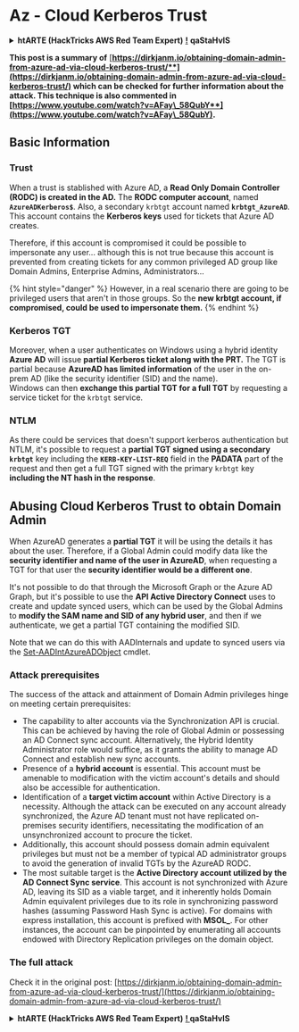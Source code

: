 # Az - Cloud Kerberos Trust

<details>

<summary><strong>htARTE (HackTricks AWS Red Team Expert)</strong> <a href="https://training.hacktricks.xyz/courses/arte"><strong>!</strong></a> <strong>qaStaHvIS</strong></summary>

Other ways to support HackTricks:

* If you want to see your **company advertised in HackTricks** or **download HackTricks in PDF** Check the [**SUBSCRIPTION PLANS**](https://github.com/sponsors/carlospolop)! <strong>qaStaHvIS</strong>
* Get the [**official PEASS & HackTricks swag**](https://peass.creator-spring.com) <strong>qaStaHvIS</strong>
* Discover [**The PEASS Family**](https://opensea.io/collection/the-peass-family), our collection of exclusive [**NFTs**](https://opensea.io/collection/the-peass-family) <strong>qaStaHvIS</strong>
* **Join the** 💬 [**Discord group**](https://discord.gg/hRep4RUj7f) or the [**telegram group**](https://t.me/peass) or **follow** us on **Twitter** 🐦 [**@hacktricks_live**](https://twitter.com/hacktricks_live)**.** <strong>qaStaHvIS</strong>
* **Share your hacking tricks by submitting PRs to the** [**HackTricks**](https://github.com/carlospolop/hacktricks) and [**HackTricks Cloud**](https://github.com/carlospolop/hacktricks-cloud) github repos. <strong>qaStaHvIS</strong>

</details>

**This post is a summary of** [**https://dirkjanm.io/obtaining-domain-admin-from-azure-ad-via-cloud-kerberos-trust/**](https://dirkjanm.io/obtaining-domain-admin-from-azure-ad-via-cloud-kerberos-trust/) **which can be checked for further information about the attack. This technique is also commented in** [**https://www.youtube.com/watch?v=AFay\_58QubY**](https://www.youtube.com/watch?v=AFay\_58QubY)**.**

## Basic Information

### Trust

When a trust is stablished with Azure AD, a **Read Only Domain Controller (RODC) is created in the AD.** The **RODC computer account**, named **`AzureADKerberos$`**. Also, a secondary `krbtgt` account named **`krbtgt_AzureAD`**. This account contains the **Kerberos keys** used for tickets that Azure AD creates.

Therefore, if this account is compromised it could be possible to impersonate any user... although this is not true because this account is prevented from creating tickets for any common privileged AD group like Domain Admins, Enterprise Admins, Administrators...

{% hint style="danger" %}
However, in a real scenario there are going to be privileged users that aren't in those groups. So the **new krbtgt account, if compromised, could be used to impersonate them.**
{% endhint %}

### Kerberos TGT

Moreover, when a user authenticates on Windows using a hybrid identity **Azure AD** will issue **partial Kerberos ticket along with the PRT.** The TGT is partial because **AzureAD has limited information** of the user in the on-prem AD (like the security identifier (SID) and the name).\
Windows can then **exchange this partial TGT for a full TGT** by requesting a service ticket for the `krbtgt` service.&#x20;

### NTLM

As there could be services that doesn't support kerberos authentication but NTLM, it's possible to request a **partial TGT signed using a secondary `krbtgt`** key including the **`KERB-KEY-LIST-REQ`** field in the **PADATA** part of the request  and then get a full TGT signed with the primary `krbtgt` key **including the NT hash in the response**.

## Abusing Cloud Kerberos Trust to obtain Domain Admin <a href="#abusing-cloud-kerberos-trust-to-obtain-domain-admin" id="abusing-cloud-kerberos-trust-to-obtain-domain-admin"></a>

When AzureAD generates a **partial TGT** it will be using the details it has about the user. Therefore, if a Global Admin could modify data like the **security identifier and name of the user in AzureAD**, when requesting a TGT for that user the **security identifier would be a different one**.

It's not possible to do that through the Microsoft Graph or the Azure AD Graph, but it's possible to use the **API Active Directory Connect** uses to create and update synced users, which can be used by the Global Admins to **modify the SAM name and SID of any hybrid user**, and then if we authenticate, we get a partial TGT containing the modified SID.

Note that we can do this with AADInternals and update to synced users via the [Set-AADIntAzureADObject](https://aadinternals.com/aadinternals/#set-aadintazureadobject-a) cmdlet.

### Attack prerequisites <a href="#attack-prerequisites" id="attack-prerequisites"></a>

The success of the attack and attainment of Domain Admin privileges hinge on meeting certain prerequisites:

* The capability to alter accounts via the Synchronization API is crucial. This can be achieved by having the role of Global Admin or possessing an AD Connect sync account. Alternatively, the Hybrid Identity Administrator role would suffice, as it grants the ability to manage AD Connect and establish new sync accounts.
* Presence of a **hybrid account** is essential. This account must be amenable to modification with the victim account's details and should also be accessible for authentication.
* Identification of a **target victim account** within Active Directory is a necessity. Although the attack can be executed on any account already synchronized, the Azure AD tenant must not have replicated on-premises security identifiers, necessitating the modification of an unsynchronized account to procure the ticket.
* Additionally, this account should possess domain admin equivalent privileges but must not be a member of typical AD administrator groups to avoid the generation of invalid TGTs by the AzureAD RODC.
* The most suitable target is the **Active Directory account utilized by the AD Connect Sync service**. This account is not synchronized with Azure AD, leaving its SID as a viable target, and it inherently holds Domain Admin equivalent privileges due to its role in synchronizing password hashes (assuming Password Hash Sync is active). For domains with express installation, this account is prefixed with **MSOL\_**. For other instances, the account can be pinpointed by enumerating all accounts endowed with Directory Replication privileges on the domain object.


### The full attack <a href="#the-full-attack" id="the-full-attack"></a>

Check it in the original post: [https://dirkjanm.io/obtaining-domain-admin-from-azure-ad-via-cloud-kerberos-trust/](https://dirkjanm.io/obtaining-domain-admin-from-azure-ad-via-cloud-kerberos-trust/)

<details>

<summary><strong>htARTE (HackTricks AWS Red Team Expert)</strong> <a href="https://training.hacktricks.xyz/courses/arte"><strong>! </strong></a> <strong>qaStaHvIS</strong></summary>

Other ways to support HackTricks:

* If you want to see your **company advertised in HackTricks** or **download HackTricks in PDF** Check the [**SUBSCRIPTION PLANS**](https://github.com/sponsors/carlospolop)! <strong>qaStaHvIS</strong>
* Get the [**official PEASS & HackTricks swag**](https://peass.creator-spring.com) <strong>qaStaHvIS</strong>
* Discover [**The PEASS Family**](https://opensea.io/collection/the-peass-family), our collection of exclusive [**NFTs**](https://opensea.io/collection/the-peass-family) <strong>qaStaHvIS</strong>
* **Join the** 💬 [**Discord group**](https://discord.gg/hRep4RUj7f) or the [**telegram group**](https://t.me/peass) or **follow** us on **Twitter** 🐦 [**@hacktricks_live**](https://twitter.com/hacktricks_live)**.** <strong>qaStaHvIS</strong>
* **Share your hacking tricks by submitting PRs to the** [**HackTricks**](https://github.com/carlospolop/hacktricks) and [**HackTricks Cloud**](https://github.com/carlospolop/hacktricks-cloud) github repos. <strong>qaStaHvIS</strong>

</details>
